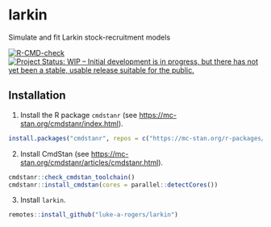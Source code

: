 # larkin
Simulate and fit Larkin stock-recruitment models

<!-- badges: start -->
[![R-CMD-check](https://github.com/luke-a-rogers/larkin/workflows/R-CMD-check/badge.svg)](https://github.com/luke-a-rogers/larkin/actions)
[![Project Status: WIP – Initial development is in progress, but there
has not yet been a stable, usable release suitable for the
public.](https://www.repostatus.org/badges/latest/wip.svg)](https://www.repostatus.org/#wip)
<!-- badges: end -->

## Installation

1. Install the R package `cmdstanr` (see <https://mc-stan.org/cmdstanr/index.html>).

``` r
install.packages("cmdstanr", repos = c("https://mc-stan.org/r-packages/", getOption("repos")))
```

2. Install CmdStan (see <https://mc-stan.org/cmdstanr/articles/cmdstanr.html>).

``` r
cmdstanr::check_cmdstan_toolchain()
cmdstanr::install_cmdstan(cores = parallel::detectCores())
```

3. Install `larkin`.

``` r
remotes::install_github("luke-a-rogers/larkin")
```

